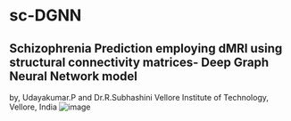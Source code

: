 # sc-DGNN
## Schizophrenia Prediction employing dMRI using structural connectivity matrices- Deep Graph Neural Network model
by, Udayakumar.P and Dr.R.Subhashini
Vellore Institute of Technology, Vellore, India
![image](https://github.com/udayameister/sc-DGNN/assets/13063426/12c9aef5-26f2-40bf-90a3-64005ae0a2db)
